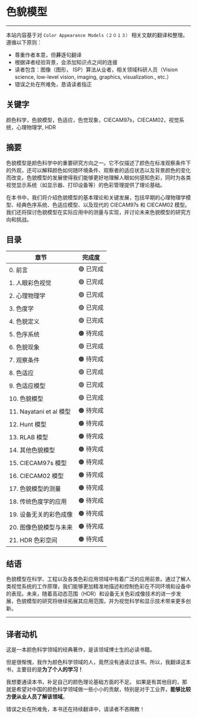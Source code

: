 # 色貌模型

---

本站内容基于对 `Color Appearance Models（２０１３）` 相关文献的翻译和整理。遵循以下原则：

- 尊重作者本意，但**非**逐句翻译
- 根据译者经验背景，会添加知识点之间的连接
- 读者包含：图像（图形， ISP）算法从业者，相关领域科研人员（Vision science, low-level vision, imaging, graphics, visualization., etc.）
- 错误之处在所难免，恳请读者指正

## 关键字

颜色科学，色貌模型，色适应，色觉现象，CIECAM97s，CIECAM02，视觉系统，心理物理学, HDR

## 摘要

色貌模型是颜色科学中的重要研究方向之一。它不仅描述了颜色在标准观察条件下的外观，还可以解释颜色如何随环境条件、观察者的适应状态以及背景颜色的变化而改变。色貌模型的发展使得我们能够更好地理解人眼如何感知色彩，同时为各类视觉显示系统（如显示器、打印设备等）的色彩管理提供了理论基础。

在本书中，我们将介绍色貌模型的基本理论和关键发展，包括早期的心理物理学模型、经典色序系统、色适应模型、以及现代的 CIECAM97s 和 CIECAM02 模型。我们还将探讨色貌模型在实际应用中的测量与实现，并讨论未来色貌模型的研究方向和挑战。

## 目录

| **章节**                 |  **完成度** |
|--------------------------|------------|
| 0. 前言                  | 🟢 已完成   |
| 1. 人眼彩色视觉           | 🟢 已完成  |
| 2. 心理物理学             | 🟢 已完成  |
| 3. 色度学                 | 🟢 已完成  |
| 4. 色貌定义               | 🟢 已完成  |
| 5. 色序系统               | 🟠 待完成  |
| 6. 色貌现象               | 🟢 已完成  |
| 7. 观察条件               | 🟠 待完成  |
| 8. 色适应                 |🟢 已完成  |
| 9. 色适应模型             | 🟢 已完成  |
| 10. 色貌模型              | 🟢 已完成  |
| 11. Nayatani et al 模型   | 🟠 待完成  |
| 12. Hunt 模型             | 🟠 待完成  |
| 13. RLAB 模型             | 🟠 待完成  |
| 14. 其他色貌模型          | 🟠 待完成  |
| 15. CIECAM97s 模型        | 🟠 待完成  |
| 16. CIECAM02 模型         | 🟠 待完成  |
| 17. 色貌模型的测量        | 🟠 待完成  |
| 18. 传统色度学的应用      | 🟠 待完成  |
| 19. 设备无关的彩色成像    | 🟠 待完成  |
| 20. 图像色貌模型与未来    | 🟠 待完成  |
| 21. HDR 色彩空间          | 🟠 待完成  |


## 结语

色貌模型在科学、工程以及各类色彩应用领域中有着广泛的应用前景。通过了解人类视觉系统的工作原理，我们能够更加精准地描述和控制色彩在不同环境和设备中的表现。未来，随着高动态范围（HDR）和设备无关色彩成像技术的进一步发展，色貌模型的研究将继续拓展其应用范围，并为视觉科学和显示技术带来更多创新。

---

## 译者动机

这是一本颜色科学领域的经典著作，是该领域博士生的必读书籍。

但是很惭愧，我作为颜色科学领域的人，竟然没有通读过该书。所以，我翻译这本书，主要目的是**为了个人的学习！**

我想要通读本书，补足自己的颜色理论基础方面的不足。
如果是有其他目的，那就是希望对中国的颜色科学领域做一些小小的贡献，特别是对于工业界，**能够比较方便从业人员了解该领域**。


错误之处在所难免，本书还在持续翻译中，请读者不吝赐教！
